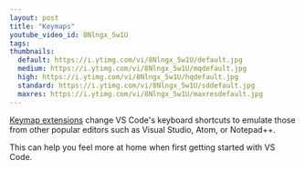 ```yaml
---
layout: post
title: "Keymaps"
youtube_video_id: 8Nlngx_5w1U
tags:
thumbnails:
  default: https://i.ytimg.com/vi/8Nlngx_5w1U/default.jpg
  medium: https://i.ytimg.com/vi/8Nlngx_5w1U/mqdefault.jpg
  high: https://i.ytimg.com/vi/8Nlngx_5w1U/hqdefault.jpg
  standard: https://i.ytimg.com/vi/8Nlngx_5w1U/sddefault.jpg
  maxres: https://i.ytimg.com/vi/8Nlngx_5w1U/maxresdefault.jpg
---
```


[Keymap extensions](https://marketplace.visualstudio.com/search?target=VSCode&category=Keymaps&sortBy=Relevance) change VS Code's keyboard shortcuts to emulate those from other popular editors such as Visual Studio, Atom, or Notepad++. 

This can help you feel more at home when first getting started with VS Code.
